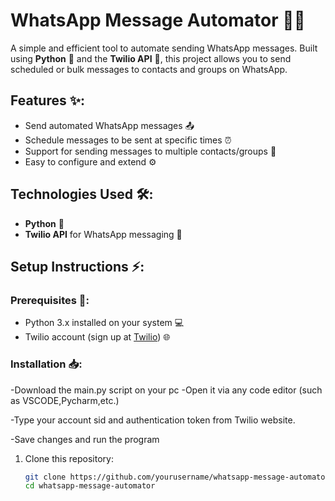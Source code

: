 # WhatsApp Message Automator 🤖📱

A simple and efficient tool to automate sending WhatsApp messages. Built using **Python** 🐍 and the **Twilio API** 📡, this project allows you to send scheduled or bulk messages to contacts and groups on WhatsApp.

## Features ✨:
- Send automated WhatsApp messages 📤
- Schedule messages to be sent at specific times ⏰
- Support for sending messages to multiple contacts/groups 👥
- Easy to configure and extend ⚙️

## Technologies Used 🛠️:
- **Python** 🐍
- **Twilio API** for WhatsApp messaging 📲

## Setup Instructions ⚡:

### Prerequisites 🔑:
- Python 3.x installed on your system 💻
- Twilio account (sign up at [Twilio](https://www.twilio.com/)) 🌐

### Installation 📥:
-Download the main.py script on your pc
-Open it via any code editor (such as VSCODE,Pycharm,etc.)

-Type your account sid and authentication token from Twilio website.

-Save changes and run the program


1. Clone this repository:
   ```bash
   git clone https://github.com/yourusername/whatsapp-message-automator.git
   cd whatsapp-message-automator
